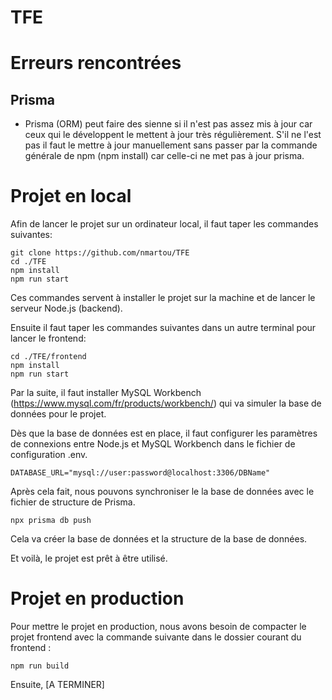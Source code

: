 # TFE

# Erreurs rencontrées

## Prisma

- Prisma (ORM) peut faire des sienne si il n'est pas assez mis à jour car ceux qui le développent le mettent à jour très régulièrement.
S'il ne l'est pas il faut le mettre à jour manuellement sans passer par la commande générale de npm (npm install) car celle-ci ne met pas à jour prisma.

# Projet en local

Afin de lancer le projet sur un ordinateur local, il faut taper les commandes suivantes:
    
    
    git clone https://github.com/nmartou/TFE
    cd ./TFE
    npm install
    npm run start
    
Ces commandes servent à installer le projet sur la machine et de lancer le serveur Node.js (backend).

Ensuite il faut taper les commandes suivantes dans un autre terminal pour lancer le frontend:
    
    
    cd ./TFE/frontend
    npm install
    npm run start
    

Par la suite, il faut installer MySQL Workbench (https://www.mysql.com/fr/products/workbench/) qui va simuler la base de données pour le projet.

Dès que la base de données est en place, il faut configurer les paramètres de connexions entre Node.js et MySQL Workbench dans le fichier de configuration .env.

    DATABASE_URL="mysql://user:password@localhost:3306/DBName"

Après cela fait, nous pouvons synchroniser le la base de données avec le fichier de structure de Prisma.

    npx prisma db push

Cela va créer la base de données et la structure de la base de données.

Et voilà, le projet est prêt à être utilisé.

# Projet en production

Pour mettre le projet en production, nous avons besoin de compacter le projet frontend avec la commande suivante dans le dossier courant du frontend :

    npm run build

Ensuite, [A TERMINER]
